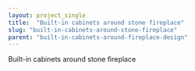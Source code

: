 ```yaml
---
layout: project_single
title:  "Built-in cabinets around stone fireplace"
slug: "built-in-cabinets-around-stone-fireplace"
parent: "built-in-cabinets-around-fireplace-design"
---
```

Built-in cabinets around stone fireplace